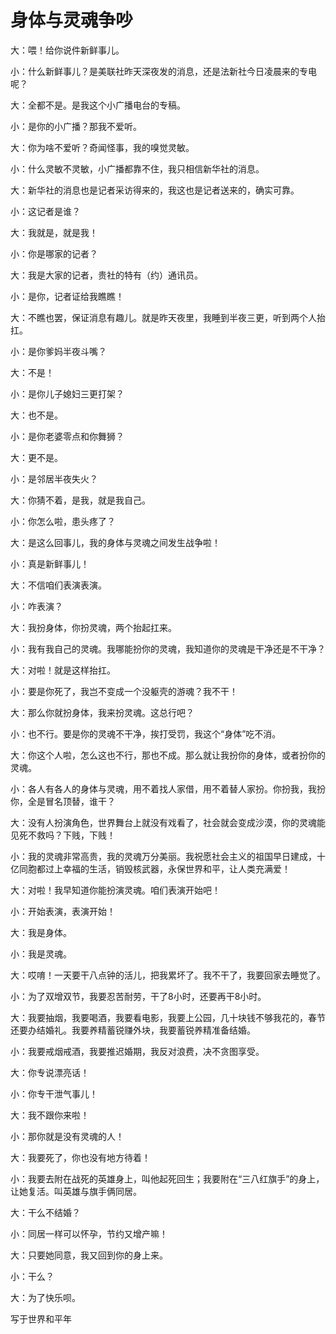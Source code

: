 # 身体与灵魂争吵

大：喂！给你说件新鲜事儿。 

小：什么新鲜事儿？是美联社昨天深夜发的消息，还是法新社今日凌晨来的专电呢？ 

大：全都不是。是我这个小广播电台的专稿。 

小：是你的小广播？那我不爱听。 

大：你为啥不爱听？奇闻怪事，我的嗅觉灵敏。 

小：什么灵敏不灵敏，小广播都靠不住，我只相信新华社的消息。 

大：新华社的消息也是记者采访得来的，我这也是记者送来的，确实可靠。 

小：这记者是谁？ 

大：我就是，就是我！ 

小：你是哪家的记者？ 

大：我是大家的记者，贵社的特有（约）通讯员。 

小：是你，记者证给我瞧瞧！ 

大：不瞧也罢，保证消息有趣儿。就是昨天夜里，我睡到半夜三更，听到两个人抬扛。 

小：是你爹妈半夜斗嘴？ 

大：不是！ 

小：是你儿子媳妇三更打架？ 

大：也不是。 

小：是你老婆零点和你舞狮？ 

大：更不是。 

小：是邻居半夜失火？ 

大：你猜不着，是我，就是我自己。 

小：你怎么啦，患头疼了？ 

大：是这么回事儿，我的身体与灵魂之间发生战争啦！ 

小：真是新鲜事儿！ 

大：不信咱们表演表演。 

小：咋表演？ 

大：我扮身体，你扮灵魂，两个抬起扛来。 

小：我有我自己的灵魂。我哪能扮你的灵魂，我知道你的灵魂是干净还是不干净？ 

大：对啦！就是这样抬扛。 

小：要是你死了，我岂不变成一个没躯壳的游魂？我不干！ 

大：那么你就扮身体，我来扮灵魂。这总行吧？ 

小：也不行。要是你的灵魂不干净，挨打受罚，我这个“身体”吃不消。 

大：你这个人啦，怎么这也不行，那也不成。那么就让我扮你的身体，或者扮你的灵魂。 

小：各人有各人的身体与灵魂，用不着找人家借，用不着替人家扮。你扮我，我扮你，全是冒名顶替，谁干？ 

大：没有人扮演角色，世界舞台上就没有戏看了，社会就会变成沙漠，你的灵魂能见死不救吗？下贱，下贱！ 

小：我的灵魂非常高贵，我的灵魂万分美丽。我祝愿社会主义的祖国早日建成，十亿同胞都过上幸福的生活，销毁核武器，永保世界和平，让人类充满爱！ 

大：对啦！我早知道你能扮演灵魂。咱们表演开始吧！ 

小：开始表演，表演开始！ 

大：我是身体。 

小：我是灵魂。 

大：哎唷！一天要干八点钟的活儿，把我累坏了。我不干了，我要回家去睡觉了。 

小：为了双增双节，我要忍苦耐劳，干了8小时，还要再干8小时。 

大：我要抽烟，我要喝酒，我要看电影，我要上公园，几十块钱不够我花的，春节还要办结婚礼。我要养精蓄锐赚外块，我要蓄锐养精准备结婚。

小：我要戒烟戒酒，我要推迟婚期，我反对浪费，决不贪图享受。 

大：你专说漂亮话！ 

小：你专干泄气事儿！ 

大：我不跟你来啦！ 

小：那你就是没有灵魂的人！ 

大：我要死了，你也没有地方待着！ 

小：我要去附在战死的英雄身上，叫他起死回生；我要附在“三八红旗手”的身上，让她复活。叫英雄与旗手俩同居。 

大：干么不结婚？ 

小：同居一样可以怀孕，节约又增产嘛！ 

大：只要她同意，我又回到你的身上来。 

小：干么？ 

大：为了快乐呗。

写于世界和平年

